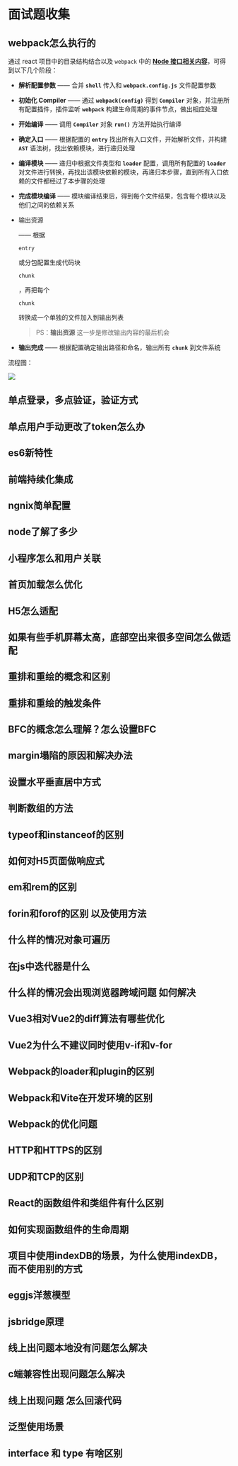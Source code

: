 #  面试题收集

##  webpack怎么执行的

通过 react 项目中的目录结构结合以及 `webpack` 中的 [**Node 接口相关内容**](https://link.juejin.cn?target=https%3A%2F%2Fwebpack.docschina.org%2Fapi%2Fnode%2F%23webpack)，可得到以下几个阶段：

- **解析配置参数** —— 合并 **`shell`** 传入和 **`webpack.config.js`** 文件配置参数

- **初始化 Compiler** —— 通过 **`webpack(config)`** 得到 **`Compiler`** 对象，并注册所有配置插件，插件监听 **`webpack`** 构建生命周期的事件节点，做出相应处理

- **开始编译** —— 调用 **`Compiler`** 对象 **`run()`** 方法开始执行编译

- **确定入口** —— 根据配置的 **`entry`** 找出所有入口文件，开始解析文件，并构建 **`AST`** 语法树，找出依赖模块，进行递归处理

- **编译模块** —— 递归中根据文件类型和 **`loader`** 配置，调用所有配置的 **`loader`** 对文件进行转换，再找出该模块依赖的模块，再递归本步骤，直到所有入口依赖的文件都经过了本步骤的处理

- **完成模块编译** —— 模块编译结束后，得到每个文件结果，包含每个模块以及他们之间的依赖关系

- 输出资源

   —— 根据 

  `entry`

   或分包配置生成代码块 

  `chunk`

  ，再把每个 

  `chunk`

   转换成一个单独的文件加入到输出列表

  > PS：**输出资源** 这一步是修改输出内容的最后机会

- **输出完成** —— 根据配置确定输出路径和命名，输出所有 **`chunk`** 到文件系统

流程图：

![](https://p9-juejin.byteimg.com/tos-cn-i-k3u1fbpfcp/905cabef2d3e4f3780ea88d6806f494f~tplv-k3u1fbpfcp-zoom-in-crop-mark:1512:0:0:0.awebp?)

## 单点登录，多点验证，验证方式



## 单点用户手动更改了token怎么办

## es6新特性

## 前端持续化集成

## ngnix简单配置

## node了解了多少

## 小程序怎么和用户关联

## 首页加载怎么优化

## H5怎么适配

## 如果有些手机屏幕太高，底部空出来很多空间怎么做适配

## 重排和重绘的概念和区别

## 重排和重绘的触发条件

## BFC的概念怎么理解？怎么设置BFC

## margin塌陷的原因和解决办法

## 设置水平垂直居中方式

## 判断数组的方法

## typeof和instanceof的区别

## 如何对H5页面做响应式

## em和rem的区别

## forin和forof的区别 以及使用方法

## 什么样的情况对象可遍历

## 在js中迭代器是什么

## 什么样的情况会出现浏览器跨域问题 如何解决

## Vue3相对Vue2的diff算法有哪些优化

## Vue2为什么不建议同时使用v-if和v-for

## Webpack的loader和plugin的区别

## Webpack和Vite在开发环境的区别

## Webpack的优化问题

## HTTP和HTTPS的区别

## UDP和TCP的区别

## React的函数组件和类组件有什么区别

## 如何实现函数组件的生命周期

## 项目中使用indexDB的场景，为什么使用indexDB，而不使用别的方式







## eggjs洋葱模型

## jsbridge原理

## 线上出问题本地没有问题怎么解决

## c端兼容性出现问题怎么解决

## 线上出现问题 怎么回滚代码

## 泛型使用场景

## interface 和 type 有啥区别